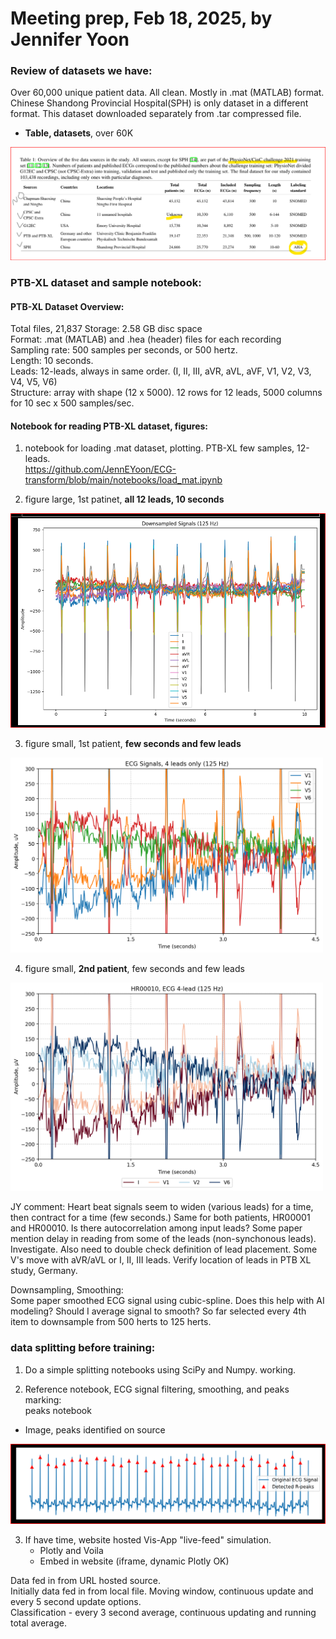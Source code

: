 # Meeting prep, Feb 18, 2025, by Jennifer Yoon  

### Review of datasets we have:  

Over 60,000 unique patient data. All clean. Mostly in .mat (MATLAB) format. Chinese Shandong Provincial Hospital(SPH) is only dataset in a different format. This dataset downloaded separately from .tar compressed file.  

 * **Table, datasets**, over 60K   
<img src="https://github.com/JennEYoon/ECG-transform/blob/main/notebooks/datasets_info/datasets_2021_table1.png" >

### PTB-XL dataset and sample notebook:    

#### PTB-XL Dataset Overview:   
Total files, 21,837  Storage: 2.58 GB disc space  
Format: .mat (MATLAB) and .hea (header) files for each recording  
Sampling rate: 500 samples per seconds, or 500 hertz.  
Length: 10 seconds.   
Leads: 12-leads, always in same order. (I, II, III, aVR, aVL, aVF, V1, V2, V3, V4, V5, V6)   
Structure: array with shape (12 x 5000). 12 rows for 12 leads, 5000 columns for 10 sec x 500 samples/sec.     
   
#### Notebook for reading PTB-XL dataset, figures:  

 1. notebook for loading .mat dataset, plotting. PTB-XL few samples, 12-leads.    
https://github.com/JennEYoon/ECG-transform/blob/main/notebooks/load_mat.ipynb  

 2. figure large, 1st patinet, **all 12 leads, 10 seconds**  
<img src="https://github.com/JennEYoon/ECG-transform/blob/main/notebooks/ptb_sample/patient1_12lead.png"   >

 3. figure small, 1st patient, **few seconds and few leads**  
<img src="https://github.com/JennEYoon/ECG-transform/blob/main/notebooks/ptb_sample/ecg_4lead_4.5sec.png" width=500px  >

 4. figure small, **2nd patient**, few seconds and few leads  
<img src="https://github.com/JennEYoon/ECG-transform/blob/main/notebooks/ptb_sample/HR00010_ecg4_4.5sec%20(2).png" width=500px >


JY comment: 
Heart beat signals seem to widen (various leads) for a time, then contract for a time (few seconds.) Same for both patients, HR00001 and HR00010. Is there autocorrelation among input leads? Some paper mention delay in reading from some of the leads (non-synchonous leads). Investigate. Also need to double check definition of lead placement. Some V's move with aVR/aVL or I, II, III leads. Verify location of leads in PTB XL study, Germany.  

Downsampling, Smoothing:  
Some paper smoothed ECG signal using cubic-spline. Does this help with AI modeling? Should I average signal to smooth? So far selected every 4th item to downsample from 500 herts to 125 herts.      


### data splitting before training:      

 1. Do a simple splitting notebooks using SciPy and Numpy.
    working.  

 3. Reference notebook, ECG signal filtering, smoothing, and peaks marking:  
    <a ref="https://github.com/JennEYoon/ECG-transform/blob/main/notebooks/split_data/Pan_tompkins_%20step%20by%20step%20.ipynb" >peaks notebook</a>   

 * Image, peaks identified on source
<img src="https://github.com/JennEYoon/ECG-transform/blob/main/notebooks/ptb_sample/ECG_peaks.png" > 

 3. If have time, website hosted Vis-App "live-feed" simulation.
    * Plotly and Voila
    * Embed in website (iframe, dynamic Plotly OK)  

Data fed in from URL hosted source.  
Initially data fed in from local file. Moving window, continuous update and every 5 second update options.  
Classification - every 3 second average, continuous updating and running total average.  




